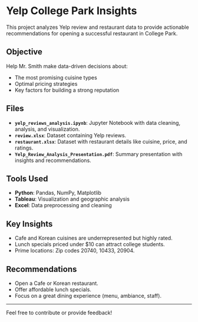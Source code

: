# Yelp College Park Insights

This project analyzes Yelp review and restaurant data to provide actionable recommendations for opening a successful restaurant in College Park. 

## Objective
Help Mr. Smith make data-driven decisions about:
- The most promising cuisine types
- Optimal pricing strategies
- Key factors for building a strong reputation

## Files
- **`yelp_reviews_analysis.ipynb`**: Jupyter Notebook with data cleaning, analysis, and visualization.
- **`review.xlsx`**: Dataset containing Yelp reviews.
- **`restaurant.xlsx`**: Dataset with restaurant details like cuisine, price, and ratings.
- **`Yelp_Review_Analysis_Presentation.pdf`**: Summary presentation with insights and recommendations.

## Tools Used
- **Python**: Pandas, NumPy, Matplotlib
- **Tableau**: Visualization and geographic analysis
- **Excel**: Data preprocessing and cleaning

## Key Insights
- Cafe and Korean cuisines are underrepresented but highly rated.
- Lunch specials priced under $10 can attract college students.
- Prime locations: Zip codes 20740, 10433, 20904.

## Recommendations
- Open a Cafe or Korean restaurant.
- Offer affordable lunch specials.
- Focus on a great dining experience (menu, ambiance, staff).

---

Feel free to contribute or provide feedback!
